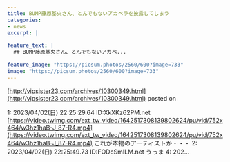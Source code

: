 ```yaml
---
title: BUMP藤原基央さん、とんでもないアカペラを披露してしまう
categories:
- news
excerpt: |
  
feature_text: |
  ## BUMP藤原基央さん、とんでもないアカペ...
  
feature_image: "https://picsum.photos/2560/600?image=733"
image: "https://picsum.photos/2560/600?image=733"
---
```


[http://vipsister23.com/archives/10300349.html](http://vipsister23.com/archives/10300349.html)
posted on 

<!--more-->

1: 2023/04/02(日) 22:25:29.64 ID:XkXKz62PM.net [https://video.twimg.com/ext_tw_video/1642517308139802624/pu/vid/752x464/w3hz1haB-J_87-R4.mp4](https://video.twimg.com/ext_tw_video/1642517308139802624/pu/vid/752x464/w3hz1haB-J_87-R4.mp4) これが本物のアーティストか・・・ 2: 2023/04/02(日) 22:25:49.73 ID:FODcSmILM.net うっま 4: 202...
